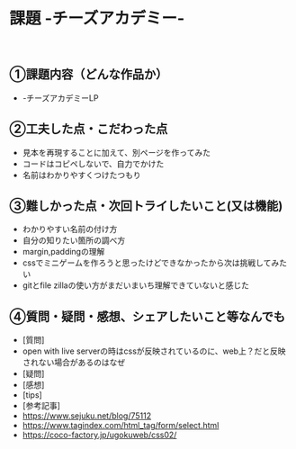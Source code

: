 # 課題 -チーズアカデミー-
​
## ①課題内容（どんな作品か）
- -チーズアカデミーLP
​
## ②工夫した点・こだわった点
- 見本を再現することに加えて、別ページを作ってみた
- コードはコピペしないで、自力でかけた
- 名前はわかりやすくつけたつもり
​
## ③難しかった点・次回トライしたいこと(又は機能)
- わかりやすい名前の付け方
- 自分の知りたい箇所の調べ方
- margin,paddingの理解
- cssでミニゲームを作ろうと思ったけどできなかったから次は挑戦してみたい
- gitとfile zillaの使い方がまだいまいち理解できていないと感じた
​
## ④質問・疑問・感想、シェアしたいこと等なんでも
- [質問]
- open with live serverの時はcssが反映されているのに、web上？だと反映されない場合があるのはなぜ
- [疑問]
- [感想]
- [tips]
- [参考記事]
- https://www.sejuku.net/blog/75112
- https://www.tagindex.com/html_tag/form/select.html
- https://coco-factory.jp/ugokuweb/css02/